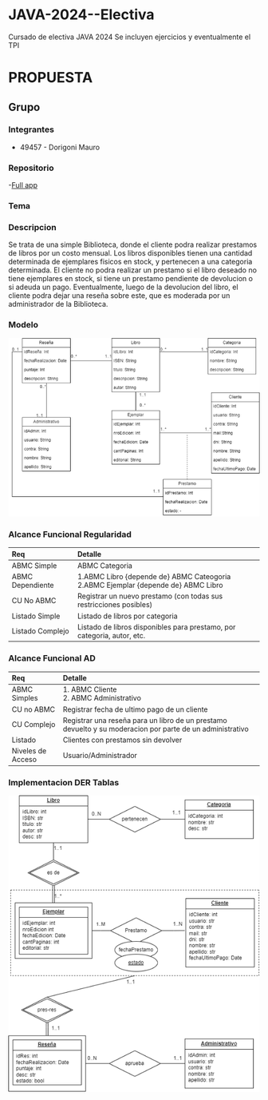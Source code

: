 # JAVA-2024--Electiva
Cursado de electiva JAVA 2024
Se incluyen ejercicios y eventualmente el TPI 

# PROPUESTA

## Grupo
### Integrantes
- 49457 - Dorigoni Mauro

### Repositorio
-[Full app](https://github.com/Mauro-Dorigoni/JAVA-2024--Electiva)

### Tema

### Descripcion

Se trata de una simple Biblioteca, donde el cliente podra realizar prestamos de libros por un costo mensual. Los libros disponibles tienen una cantidad determinada de ejemplares fisicos en stock, y pertenecen a una categoria determinada. El cliente no podra realizar un prestamo si el libro deseado no tiene ejemplares en stock, si tiene un prestamo pendiente de devolucion o si adeuda un pago. Eventualmente, luego de la devolucion del libro, el cliente podra dejar una reseña sobre este, que es moderada por un administrador de la Biblioteca.

### Modelo

![](TPI/Media/MD%20Biblioteca.drawio.png)

### Alcance Funcional Regularidad
|Req|Detalle|
|:--------|:--------------------------------------------------------------------------------------------|
|ABMC Simple|ABMC Categoria|
|ABMC Dependiente|1.ABMC Libro {depende de} ABMC Cateogoria <br> 2.ABMC Ejemplar {depende de} ABMC Libro|
|CU No ABMC|Registrar un nuevo prestamo (con todas sus restricciones posibles)|
|Listado Simple|Listado de libros por categoria|
|Listado Complejo|Listado de libros disponibles para prestamo, por categoria, autor, etc.|


### Alcance Funcional AD
|Req|Detalle|
|:--------|:------------------------------------------------------------------------------------------|
|ABMC Simples|1. ABMC Cliente <br> 2. ABMC Administrativo <br>|
|CU no ABMC|Registrar fecha de ultimo pago de un cliente|
|CU Complejo|Registrar una reseña para un libro de un prestamo devuelto y su moderacion por parte de un administrativo|
|Listado|Clientes con prestamos sin devolver|
|Niveles de Acceso|Usuario/Administrador|

### Implementacion DER Tablas
![](TPI/Media/DER.drawio.png)
